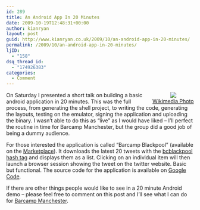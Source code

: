 ```yaml
---
id: 289
title: An Android App In 20 Minutes
date: 2009-10-19T12:48:31+00:00
author: kianryan
layout: post
guid: http://www.kianryan.co.uk/2009/10/an-android-app-in-20-minutes/
permalink: /2009/10/an-android-app-in-20-minutes/
ljID:
  - "158"
dsq_thread_id:
  - "174926383"
categories:
  - Comment
---
```

<div style="float:right; text-align:center;">
  <a href="http://en.wikipedia.org/wiki/File:Android_and_cupcake.jpg" style="float:right;"><img src="http://upload.wikimedia.org/wikipedia/en/thumb/f/fa/Android_and_cupcake.jpg/800px-Android_and_cupcake.jpg"   /> <br />Wikimedia Photo</a>
</div>

On Saturday I presented a short talk on building a basic android application in 20 minutes. This was the full process, from generating the shell project, to writing the code, generating the layouts, testing on the emulator, signing the application and uploading the binary. I wasn’t able to do this as “live” as I would have liked – I’ll perfect the routine in time for Barcamp Manchester, but the group did a good job of being a dummy audience.

For those interested the application is called “Barcamp Blackpool” (available on the [Marketplace](http://www.androlib.com/android.application.com-orangetentacle-bcblackpool-zxmE.aspx)). It downloads the latest 20 tweets with the [bcblackpool hash tag](http://twitter.com/#search?q=bcblackpool) and displays them as a list. Clicking on an individual item will then launch a browser session showing the tweet on the twitter website. Basic but functional. The source code for the application is available on [Google Code](http://code.google.com/p/barcamp-android/).

If there are other things people would like to see in a 20 minute Android demo – please feel free to comment on this post and I’ll see what I can do for [Barcamp Manchester](http://bcman2.nwdc.org.uk/).
